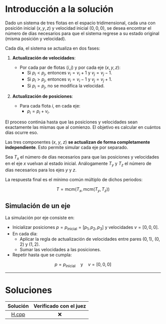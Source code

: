 # Introducción a la solución

Dado un sistema de tres flotas en el espacio tridimensional, cada una con
posición inicial $(x, y, z)$ y velocidad inicial $(0, 0, 0)$, se desea
encontrar el número de días necesarios para que el sistema regrese a su estado
original (misma posición y velocidad).

Cada día, el sistema se actualiza en dos fases:

1. **Actualización de velocidades**:
   - Por cada par de flotas $(i, j)$ y por cada eje $(x, y, z)$:
     - Si $p_i < p_j$, entonces $v_i = v_i + 1$ y $v_j = v_j - 1$.
     - Si $p_i > p_j$, entonces $v_i = v_i - 1$ y $v_j = v_j + 1$.
     - Si $p_i = p_j$, no se modifica la velocidad.

2. **Actualización de posiciones**:
   - Para cada flota $i$, en cada eje:
     - $p_i = p_i + v_i$.

El proceso continúa hasta que las posiciones y velocidades sean exactamente las
mismas que al comienzo. El objetivo es calcular en cuántos días ocurre eso.

Las tres componentes ($x$, $y$, $z$) **se actualizan de forma completamente
independiente**. Esto permite simular cada eje por separado.

Sea $T_x$ el número de días necesarios para que las posiciones y velocidades en
el eje $x$ vuelvan al estado inicial. Análogamente $T_y$ y $T_z$ el número de días
necesarios para los ejes $y$ y $z$.

La respuesta final es el mínimo común múltiplo de dichos periodos:

$$
T = \text{mcm}(T_x, \text{mcm}(T_y, T_z))
$$

## Simulación de un eje

La simulación por eje consiste en:

- Inicializar posiciones $p = p_{\text{inicial}} = [p_1, p_2, p_3]$ y velocidades $v = [0, 0, 0]$.
- En cada día:
  - Aplicar la regla de actualización de velocidades entre pares $(0,1)$, $(0,2)$ y $(1,2)$.
  - Sumar las velocidades a las posiciones.
- Repetir hasta que se cumpla:
```math
  p = p_{\text{inicial}} \quad \text{y} \quad v = [0, 0, 0]
```

---

# Soluciones

| Solución | Verificado con el juez |
| :------: | :--------------------: |
| [H.cpp](src/H.cpp) | :x:          |

